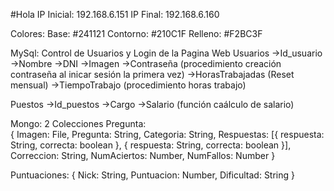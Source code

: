 #Hola
IP Inicial: 192.168.6.151
IP Final: 192.168.6.160

Colores:
  Base: #241121
  Contorno: #210C1F
  Relleno: #F2BC3F 

MySql: Control de Usuarios y Login de la Pagina Web
Usuarios
 ->Id_usuario
 ->Nombre
 ->DNI
 ->Imagen
 ->Contraseña (procedimiento creación contraseña al inicar sesión la primera vez)
 ->HorasTrabajadas (Reset mensual)
            ->TiempoTrabajo (procedimiento horas trabajo)

Puestos
 ->Id_puestos
 ->Cargo
 ->Salario (función caálculo de salario)

 

Mongo: 2 Colecciones
    Pregunta:  
    {
        Imagen: File,
        Pregunta: String,
        Categoria: String,
        Respuestas: 
        [{
                     respuesta: String,
                     correcta: boolean
        },
        {
                     respuesta: String,
                     correcta: boolean
        }],
        Correccion: String,
        NumAciertos: Number,
        NumFallos: Number
   }
               
   Puntuaciones: 
   {
        Nick: String,
        Puntuacion: Number,
	Dificultad: String
   }
   


   

